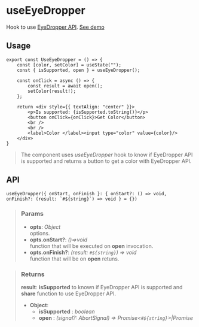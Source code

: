 # useEyeDropper
Hook to use [EyeDropper API](https://developer.mozilla.org/en-US/docs/Web/API/EyeDropper_API). [See demo](https://ndriadev.github.io/react-tools/#/hooks/api-dom/useEyeDropper)

## Usage

```tsx
export const UseEyeDropper = () => {
	const [color, setColor] = useState("");
	const { isSupported, open } = useEyeDropper();

	const onClick = async () => {
		const result = await open();
		setColor(result!);
	};

	return <div style={{ textAlign: "center" }}>
		<p>Is supported: {isSupported.toString()}</p>
		<button onClick={onClick}>Get Color</button>
		<br />
		<br />
		<label>Color </label><input type="color" value={color}/>
	</div>
}
```

> The component uses _useEyeDropper_ hook to know if EyeDropper API is supported and returns a button to get a color with EyeDropper API.


## API

```tsx
useEyeDropper({ onStart, onFinish }: { onStart?: () => void, onFinish?: (result: `#${string}`) => void } = {})
```

> ### Params
>
> - __opts__: _Object_  
options.
> - __opts.onStart?__: _()=>void_  
function that will be executed on __open__ invocation.
> - __opts.onFinish?__: _(result: `#${string}`) => void_  
function that will be on __open__ retuns.
>


> ### Returns
>
> __result__: __isSupported__ to known if EyeDropper API is supported and __share__ function to use EyeDropper API.
> - __Object__:  
>     - __isSupported__ : _boolean_  
>     - __open__ : _(signal?: AbortSignal) => Promise<`#${string}`>|Promise<void>_  
>